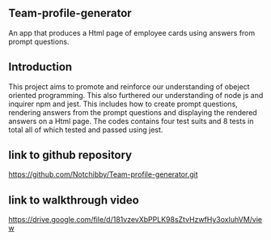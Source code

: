 ## Team-profile-generator
An app that produces a Html page of employee cards using answers from prompt questions.

## Introduction
This project aims to promote and reinforce our understanding of obeject oriented programming. This also furthered our understanding of node js and inquirer npm and jest. This includes how to create prompt questions, rendering answers from the prompt questions and displaying the rendered answers on a Html page. The codes contains four test suits and 8 tests in total all of which tested and passed using jest. 

## link to github repository
https://github.com/Notchibby/Team-profile-generator.git

## link to walkthrough video
https://drive.google.com/file/d/181vzevXbPPLK98sZtvHzwfHy3oxIuhVM/view
